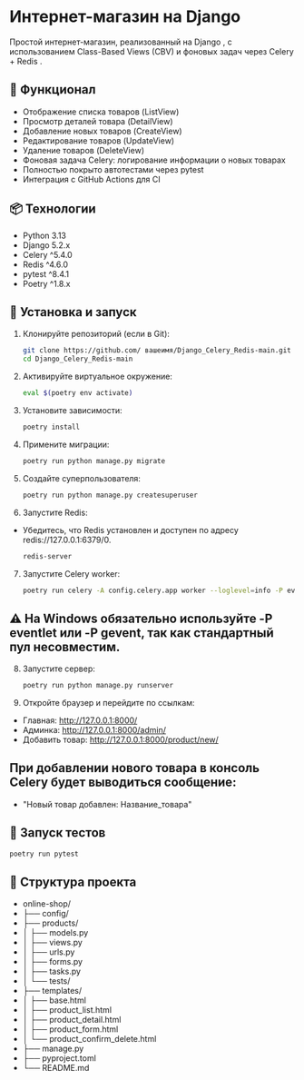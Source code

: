# Интернет-магазин на Django

Простой интернет-магазин, реализованный на Django , с использованием Class-Based Views (CBV) и фоновых задач через Celery + Redis . 
## 🧩 Функционал

- Отображение списка товаров (ListView)
- Просмотр деталей товара (DetailView)
- Добавление новых товаров (CreateView)
- Редактирование товаров (UpdateView)
- Удаление товаров (DeleteView)
- Фоновая задача Celery: логирование информации о новых товарах
- Полностью покрыто автотестами через pytest
- Интеграция с GitHub Actions для CI

## 📦 Технологии

- Python 3.13
- Django 5.2.x
- Celery ^5.4.0
- Redis ^4.6.0
- pytest ^8.4.1
- Poetry ^1.8.x

## 🚀 Установка и запуск

1. Клонируйте репозиторий (если в Git):
    ```bash
    git clone https://github.com/ вашеимя/Django_Celery_Redis-main.git
    cd Django_Celery_Redis-main
2. Активируйте виртуальное окружение:
   ```bash
   eval $(poetry env activate)
3. Установите зависимости:
    ```bash
    poetry install
4. Примените миграции:
    ```bash
    poetry run python manage.py migrate
5. Создайте суперпользователя:
    ```bash
    poetry run python manage.py createsuperuser
6. Запустите Redis:
- Убедитесь, что Redis установлен и доступен по адресу redis://127.0.0.1:6379/0.
   ```bash
   redis-server
7. Запустите Celery worker:
   ```bash
   poetry run celery -A config.celery.app worker --loglevel=info -P eventlet
## ⚠️ На Windows обязательно используйте -P eventlet или -P gevent, так как стандартный пул несовместим. 
8. Запустите сервер:
    ```bash
    poetry run python manage.py runserver
9. Откройте браузер и перейдите по ссылкам:
- Главная: http://127.0.0.1:8000/
- Админка: http://127.0.0.1:8000/admin/
- Добавить товар: http://127.0.0.1:8000/product/new/
## При добавлении нового товара в консоль Celery будет выводиться сообщение:
- "Новый товар добавлен: Название_товара"
## 🧪 Запуск тестов
   ```bash
   poetry run pytest
   ```
## 📁 Структура проекта

- online-shop/
- ├── config/                  
- ├── products/                
- │   ├── models.py            
- │   ├── views.py             
- │   ├── urls.py              
- │   ├── forms.py             
- │   ├── tasks.py             
- │   └── tests/               
- ├── templates/               
- │   ├── base.html
- │   ├── product_list.html
- │   ├── product_detail.html
- │   ├── product_form.html
- │   └── product_confirm_delete.html
- ├── manage.py
- ├── pyproject.toml           
- └── README.md                